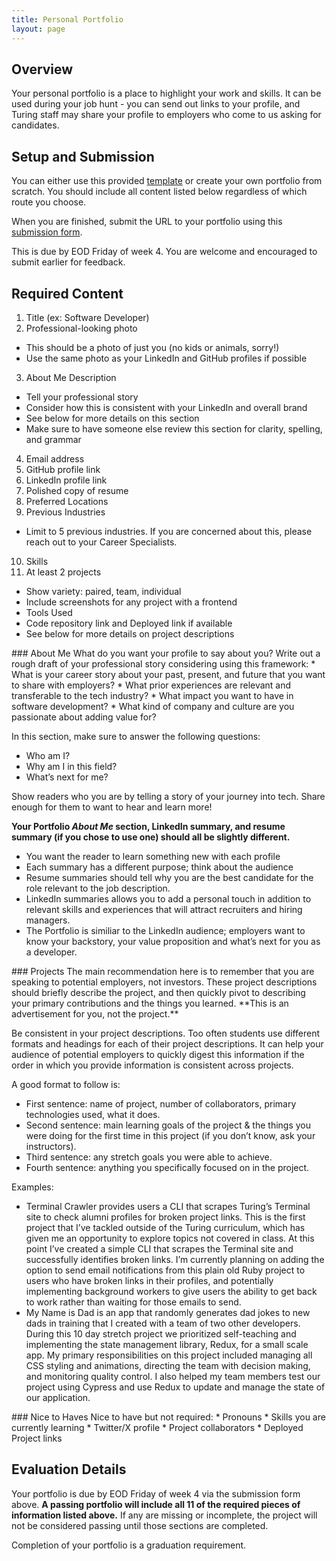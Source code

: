 ```yaml
---
title: Personal Portfolio
layout: page
---
```



## Overview
Your personal portfolio is a place to highlight your work and skills. It can be used during your job hunt - you can send out links to your profile, and Turing staff may share your profile to employers who come to us asking for candidates.

## Setup and Submission
You can either use this provided [template](https://github.com/turingschool/portfolio-template) or create your own portfolio from scratch. You should include all content listed below regardless of which route you choose.

When you are finished, submit the URL to your portfolio using this [submission form](https://forms.gle/3WiWnpZEKu2oUAaJ7).

<section class="note">
  This is due by EOD Friday of week 4. You are welcome and encouraged to submit earlier for feedback.
</section>

## Required Content

1. Title (ex: Software Developer)
2. Professional-looking photo
  * This should be a photo of just you (no kids or animals, sorry!)
  * Use the same photo as your LinkedIn and GitHub profiles if possible
3. About Me Description
  * Tell your professional story
  * Consider how this is consistent with your LinkedIn and overall brand
  * See below for more details on this section
  * Make sure to have someone else review this section for clarity, spelling, and grammar
4. Email address
5. GitHub profile link
6. LinkedIn profile link
7. Polished copy of resume
8. Preferred Locations
9. Previous Industries
  * Limit to 5 previous industries. If you are concerned about this, please reach out to your Career Specialists.
10. Skills
11. At least 2 projects
  * Show variety: paired, team, individual
  * Include screenshots for any project with a frontend
  * Tools Used
  * Code repository link and Deployed link if available
  * See below for more details on project descriptions
<section class="dropdown">
### About Me
What do you want your profile to say about you? Write out a rough draft of your professional story considering using this framework:
  * What is your career story about your past, present, and future that you want to share with employers?
  * What prior experiences are relevant and transferable to the tech industry?
  * What impact you want to have in software development?
  * What kind of company and culture are you passionate about adding value for?

In this section, make sure to answer the following questions:
  * Who am I?
  * Why am I in this field?
  * What’s next for me?

Show readers who you are by telling a story of your journey into tech. Share enough for them to want to hear and learn more!

**Your Portfolio _About Me_ section, LinkedIn summary, and resume summary (if you chose to use one) should all be slightly different.**
  * You want the reader to learn something new with each profile
  * Each summary has a different purpose; think about the audience
  * Resume summaries should tell why you are the best candidate for the role relevant to the job description.
  * LinkedIn summaries allows you to add a personal touch in addition to relevant skills and experiences that will attract recruiters and hiring managers.
  * The Portfolio is similiar to the LinkedIn audience; employers want to know your backstory, your value proposition and what’s next for you as a developer.
</section>
<section class="dropdown">
### Projects
The main recommendation here is to remember that you are speaking to potential employers, not investors. These project descriptions should briefly describe the project, and then quickly pivot to describing your primary contributions and the things you learned. **This is an advertisement for you, not the project.**

Be consistent in your project descriptions. Too often students use different formats and headings for each of their project descriptions. It can help your audience of potential employers to quickly digest this information if the order in which you provide information is consistent across projects.

A good format to follow is:
  * First sentence: name of project, number of collaborators, primary technologies used, what it does.
  * Second sentence: main learning goals of the project & the things you were doing for the first time in this project (if you don’t know, ask your instructors).
  * Third sentence: any stretch goals you were able to achieve.
  * Fourth sentence: anything you specifically focused on in the project.

  <section class="call-to-action">
  Examples:

  * Terminal Crawler provides users a CLI that scrapes Turing’s Terminal site to check alumni profiles for broken project links. This is the first project that I’ve tackled outside of the Turing curriculum, which has given me an opportunity to explore topics not covered in class. At this point I’ve created a simple CLI that scrapes the Terminal site and successfully identifies broken links. I’m currently planning on adding the option to send email notifications from this plain old Ruby project to users who have broken links in their profiles, and potentially implementing background workers to give users the ability to get back to work rather than waiting for those emails to send.
  * My Name is Dad is an app that randomly generates dad jokes to new dads in training that I created with a team of two other developers. During this 10 day stretch project we prioritized self-teaching and implementing the state management library, Redux, for a small scale app. My primary responsibilities on this project included managing all CSS styling and animations, directing the team with decision making, and monitoring quality control. I also helped my team members test our project using Cypress and use Redux to update and manage the state of our application.
  </section>
</section>
<section class="dropdown">
### Nice to Haves
Nice to have but not required:
* Pronouns
* Skills you are currently learning
* Twitter/X profile
* Project collaborators
* Deployed Project links
</section>

## Evaluation Details
Your portfolio is due by EOD Friday of week 4 via the submission form above.
**A passing portfolio will include all 11 of the required pieces of information listed above.** If any are missing or incomplete, the project will not be considered passing until those sections are completed.

Completion of your portfolio is a graduation requirement.
